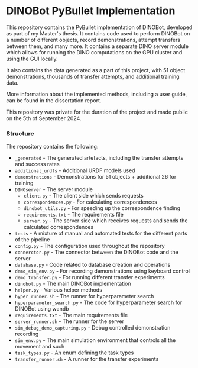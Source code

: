 # DINOBot PyBullet Implementation

This repository contains the PyBullet implementation of DINOBot, developed as part of my Master's thesis. It contains
code used to perform DINOBot on a number of different objects, record demonstrations, attempt transfers between them,
and many more. It contains a separate DINO server module which allows for running the DINO computations on the GPU
cluster and using the GUI locally. 

It also contains the data generated as a part of this project, with 51 object demonstrations, thousands of transfer
attempts, and additional training data.

More information about the implemented methods, including a user guide, can be found in the dissertation report. 

This repository was private for the duration of the project and made public on the 5th of September 2024.

### Structure
The repository contains the following:
 - `_generated` - The generated artefacts, including the transfer attempts and success rates
 - `additional_urdfs` - Additional URDF models used
 - `demonstrations` - Demonstrations for 51 objects + additional 26 for training
 - `DINOserver` - The server module
   - `client.py` - The client side which sends requests
   - `correspondences.py` - For calculating correspondences
   - `dinobot_utils.py` - For speeding up the correspondence finding 
   - `requirements.txt` - The requirements file
   - `server.py` - The server side which receives requests and sends the calculated correspondences
 - `tests` - A mixture of manual and automated tests for the different parts of the pipeline
 - `config.py` - The configuration used throughout the repository
 - `connerctor.py` - The connector between the DINOBot code and the server
 - `database.py` - Code related to database creation and operations
 - `demo_sim_env.py` - For recording demonstrations using keyboard control
 - `demo_transfer.py` - For running different transfer experiments
 - `dinobot.py` - The main DINOBot implementation
 - `helper.py` - Various helper methods
 - `hyper_runner.sh` - The runner for hyperparameter search
 - `hyperparameter_search.py` - The code for hyperparameter search for DINOBot using wandb
 - `requirements.txt` - The main requirements file
 - `server_runner.sh` - The runner for the server 
 - `sim_debug_demo_capturing.py` - Debug controlled demonstration recording
 - `sim_env.py` - The main simulation environment that controls all the movement and such
 - `task_types.py` - An enum defining the task types
 - `transfer_runner.sh` - A runner for the transfer experiments

